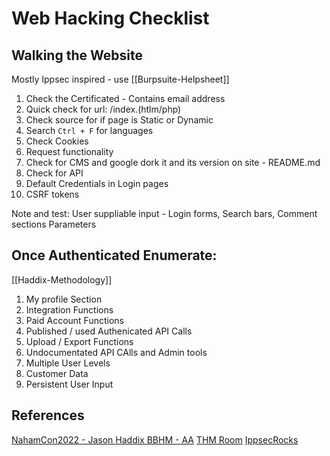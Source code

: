 # Web Hacking Checklist

## Walking the Website
Mostly Ippsec inspired - use [[Burpsuite-Helpsheet]]
1. Check the Certificated - Contains email address
2. Quick check for url: /index.(htlm/php)
3. Check source for if page is Static or Dynamic
4. Search `Ctrl + F` for languages
5. Check Cookies
6. Request functionality
7. Check for CMS and google dork it and its version on site  - README.md
8. Check for API
9. Default Credentials in Login pages
10. CSRF tokens


Note and test:
User suppliable input - Login forms, Search bars, Comment sections
Parameters

## Once Authenticated Enumerate:
[[Haddix-Methodology]]
1. My profile Section
2. Integration Functions
3. Paid Account Functions
4. Published / used Authenicated API Calls
5. Upload / Export Functions
6. Undocumentated API CAlls and Admin tools
7. Multiple User Levels
8. Customer Data 
9. Persistent User Input


## References
[NahamCon2022 - Jason Haddix BBHM - AA](https://www.youtube.com/watch?v=HmDY7w8AbR4) 
[THM Room](https://tryhackme.com/room/walkinganapplication)
[IppsecRocks](https://ippsec.rocks/)